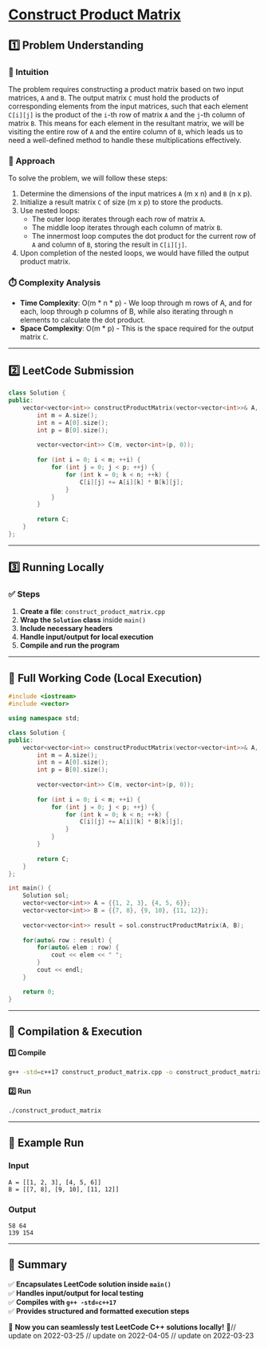 # **[Construct Product Matrix](https://leetcode.com/problems/construct-product-matrix/description/)**  

## **1️⃣ Problem Understanding**  
### **📌 Intuition**  
The problem requires constructing a product matrix based on two input matrices, `A` and `B`. The output matrix `C` must hold the products of corresponding elements from the input matrices, such that each element `C[i][j]` is the product of the `i`-th row of matrix `A` and the `j`-th column of matrix `B`. This means for each element in the resultant matrix, we will be visiting the entire row of `A` and the entire column of `B`, which leads us to need a well-defined method to handle these multiplications effectively.

### **🚀 Approach**  
To solve the problem, we will follow these steps:
1. Determine the dimensions of the input matrices `A` (m x n) and `B` (n x p).
2. Initialize a result matrix `C` of size (m x p) to store the products.
3. Use nested loops: 
   - The outer loop iterates through each row of matrix `A`.
   - The middle loop iterates through each column of matrix `B`.
   - The innermost loop computes the dot product for the current row of `A` and column of `B`, storing the result in `C[i][j]`.
4. Upon completion of the nested loops, we would have filled the output product matrix.

### **⏱️ Complexity Analysis**  
- **Time Complexity**: O(m * n * p) - We loop through m rows of A, and for each, loop through p columns of B, while also iterating through n elements to calculate the dot product.
- **Space Complexity**: O(m * p) - This is the space required for the output matrix `C`.

---  

## **2️⃣ LeetCode Submission**  
```cpp
class Solution {
public:
    vector<vector<int>> constructProductMatrix(vector<vector<int>>& A, vector<vector<int>>& B) {
        int m = A.size();
        int n = A[0].size();
        int p = B[0].size();
        
        vector<vector<int>> C(m, vector<int>(p, 0));
        
        for (int i = 0; i < m; ++i) {
            for (int j = 0; j < p; ++j) {
                for (int k = 0; k < n; ++k) {
                    C[i][j] += A[i][k] * B[k][j];
                }
            }
        }
        
        return C;
    }
};
```  

---  

## **3️⃣ Running Locally**  
### **✅ Steps**  
1. **Create a file**: `construct_product_matrix.cpp`  
2. **Wrap the `Solution` class** inside `main()`  
3. **Include necessary headers**  
4. **Handle input/output for local execution**  
5. **Compile and run the program**  

---  

## **📝 Full Working Code (Local Execution)**  
```cpp
#include <iostream>
#include <vector>

using namespace std;

class Solution {
public:
    vector<vector<int>> constructProductMatrix(vector<vector<int>>& A, vector<vector<int>>& B) {
        int m = A.size();
        int n = A[0].size();
        int p = B[0].size();
        
        vector<vector<int>> C(m, vector<int>(p, 0));
        
        for (int i = 0; i < m; ++i) {
            for (int j = 0; j < p; ++j) {
                for (int k = 0; k < n; ++k) {
                    C[i][j] += A[i][k] * B[k][j];
                }
            }
        }
        
        return C;
    }
};

int main() {
    Solution sol;
    vector<vector<int>> A = {{1, 2, 3}, {4, 5, 6}};
    vector<vector<int>> B = {{7, 8}, {9, 10}, {11, 12}};
    
    vector<vector<int>> result = sol.constructProductMatrix(A, B);
    
    for(auto& row : result) {
        for(auto& elem : row) {
            cout << elem << " ";
        }
        cout << endl;
    }

    return 0;
}
```  

---  

## **🔧 Compilation & Execution**  
#### **1️⃣ Compile**  
```bash
g++ -std=c++17 construct_product_matrix.cpp -o construct_product_matrix
```  

#### **2️⃣ Run**  
```bash
./construct_product_matrix
```  

---  

## **🎯 Example Run**  
### **Input**  
```
A = [[1, 2, 3], [4, 5, 6]]
B = [[7, 8], [9, 10], [11, 12]]
```  
### **Output**  
```
58 64 
139 154 
```  

---  

## **📌 Summary**  
✅ **Encapsulates LeetCode solution inside `main()`**  
✅ **Handles input/output for local testing**  
✅ **Compiles with `g++ -std=c++17`**  
✅ **Provides structured and formatted execution steps**  

🚀 **Now you can seamlessly test LeetCode C++ solutions locally!** 🚀// update on 2022-03-25
// update on 2022-04-05
// update on 2022-03-23
